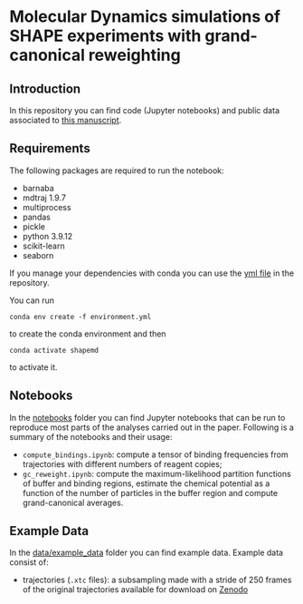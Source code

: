 # Molecular Dynamics simulations of SHAPE experiments with grand-canonical reweighting 

## Introduction

In this repository you can find code (Jupyter notebooks) and public data associated to [this manuscript](https://arxiv.org/abs/2209.12640).

## Requirements

The following packages are required to run the notebook:

* barnaba 
* mdtraj 1.9.7
* multiprocess 
* pandas 
* pickle
* python 3.9.12
* scikit-learn 
* seaborn 

If you manage your dependencies with conda you can use the [yml file](https://github.com/bussilab/shape-grandcanonical-md/blob/main/shapemd.yml) in the repository.

You can run 

`conda env create -f environment.yml`

to create the conda environment and then 

`conda activate shapemd` 

to activate it.

## Notebooks

In the [notebooks](https://github.com/bussilab/shape-grandcanonical-md/tree/main/notebooks) folder you can find Jupyter notebooks that can be run to reproduce most parts of the analyses carried out in the paper.
Following is a summary of the notebooks and their usage:
- `compute_bindings.ipynb`: compute a tensor of binding frequencies from trajectories with different numbers of reagent copies;
- `gc_reweight.ipynb`: compute the maximum-likelihood partition functions of buffer and binding regions, estimate the chemical potential as a function of the number of particles in the buffer region and compute grand-canonical averages.

## Example Data

In the [data/example_data](https://github.com/bussilab/shape-grandcanonical-md/tree/main/data) folder you can find example data. Example data consist of:
- trajectories (`.xtc` files): a subsampling made with a stride of 250 frames of the original trajectories available for download on [Zenodo](https://zenodo.org/record/7139541#.ZEvzCi1Bzq0)
